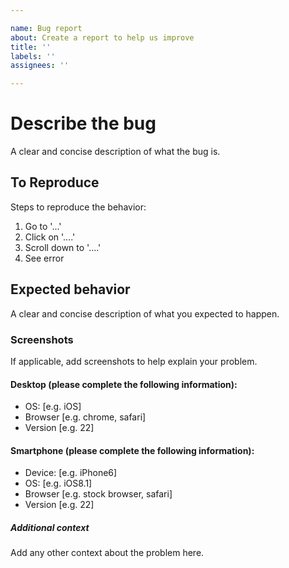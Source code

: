 ```yaml
---

name: Bug report
about: Create a report to help us improve
title: ''
labels: ''
assignees: ''

---
```


# Describe the bug

A clear and concise description of what the bug is.

## To Reproduce

Steps to reproduce the behavior:

1. Go to '...'
2. Click on '....'
3. Scroll down to '....'
4. See error

## Expected behavior

A clear and concise description of what you expected to happen.

### Screenshots

If applicable, add screenshots to help explain your problem.

#### Desktop (please complete the following information):

 - OS: [e.g. iOS]
 - Browser [e.g. chrome, safari]
 - Version [e.g. 22]

#### Smartphone (please complete the following information):

 - Device: [e.g. iPhone6]
 - OS: [e.g. iOS8.1]
 - Browser [e.g. stock browser, safari]
 - Version [e.g. 22]

##### Additional context

Add any other context about the problem here.

